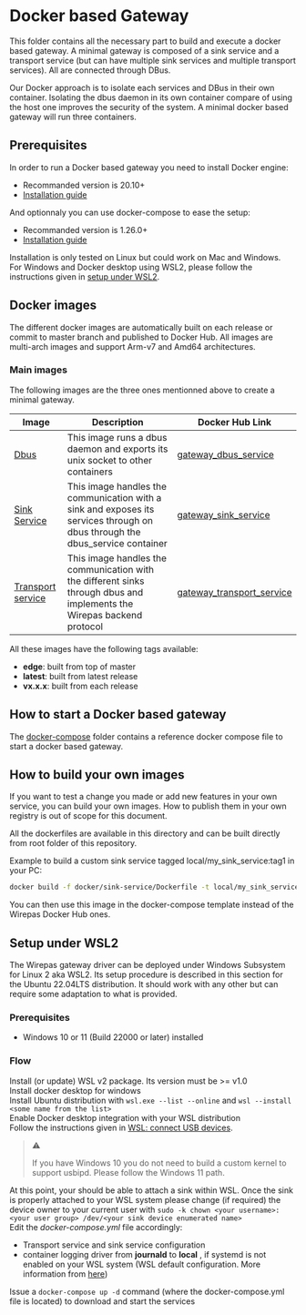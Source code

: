 # Docker based Gateway

This folder contains all the necessary part to build and execute a docker based gateway.
A minimal gateway is composed of a sink service and a transport service (but can have multiple sink services and multiple transport services).
All are connected through DBus.

Our Docker approach is to isolate each services and DBus in their own container. Isolating the dbus daemon in its own container compare of using the host one improves the security of the system.
A minimal docker based gateway will run three containers. 

## Prerequisites

 In order to run a Docker based gateway you need to install Docker engine:
 
 * Recommanded version is 20.10+
 * [Installation guide](https://docs.docker.com/engine/install/)
 
 And optionnaly you can use docker-compose to ease the setup:
 
 * Recommanded version is 1.26.0+
 * [Installation guide](https://docs.docker.com/compose/install/)
 
Installation is only tested on Linux but could work on Mac and Windows.  
For Windows and Docker desktop using WSL2, please follow the instructions given in [setup under WSL2](#setup-under-wsl2).

## Docker images

The different docker images are automatically built on each release or commit to master branch and published to Docker Hub.
All images are multi-arch images and support Arm-v7 and Amd64 architectures.

### Main images

The following images are the three ones mentionned above to create a minimal gateway.

Image | Description | Docker Hub Link
----- | ----------- | --------------- 
[Dbus](dbus_service) | This image runs a dbus daemon and exports its unix socket to other containers | [gateway_dbus_service](https://hub.docker.com/r/wirepas/gateway_dbus_service)
[Sink Service](sink_service) | This image handles the communication with a sink and exposes its services through on dbus through the dbus_service container | [gateway_sink_service](https://hub.docker.com/r/wirepas/gateway_sink_service)
[Transport service](transport_service) | This image handles the communication with the different sinks through dbus and implements the Wirepas backend protocol | [gateway_transport_service](https://hub.docker.com/r/wirepas/gateway_transport_service)

All these images have the following tags available:
* __edge__: built from top of master
* __latest__: built from latest release
* __vx.x.x__: built from each release

## How to start a Docker based gateway

The [docker-compose](docker-compose) folder contains a reference docker compose file to start a docker based gateway.

## How to build your own images

If you want to test a change you made or add new features in your own service, you can build your own images.
How to publish them in your own registry is out of scope for this document.

All the dockerfiles are available in this directory and can be built directly from root folder of this repository.

Example to build a custom sink service tagged local/my_sink_service:tag1 in your PC:
```bash
docker build -f docker/sink-service/Dockerfile -t local/my_sink_service:tag1
```
You can then use this image in the docker-compose template instead of the Wirepas Docker Hub ones.

## Setup under WSL2
The Wirepas gateway driver can be deployed under Windows Subsystem for Linux 2 aka WSL2. Its setup procedure is described in this section for the Ubuntu 22.04LTS distribution. It should work with any other but can require some adaptation to what is provided.  

### Prerequisites
* Windows 10 or 11 (Build 22000 or later) installed

### Flow
Install (or update) WSL v2 package. Its version must be \>= v1.0  
Install docker desktop for windows  
Install Ubuntu distribution with `wsl.exe --list --online` and `wsl --install <some name from the list>`  
Enable Docker desktop integration with your WSL distribution  
Follow the instructions given in [WSL: connect USB devices](https://learn.microsoft.com/en-us/windows/wsl/connect-usb).  
>
> :warning:
> 
> If you have Windows 10 you do not need to build a custom kernel to support usbipd. Please follow the Windows 11 path.
>
At this point, your should be able to attach a sink within WSL.
Once the sink is properly attached to your WSL system please change (if required) the device owner to your current user with `sudo -k chown <your username>:<your user group> /dev/<your sink device enumerated name>`  
Edit the _docker-compose.yml_ file accordingly:  
* Transport service and sink service configuration  
* container logging driver from **journald** to **local** , if systemd is not enabled on your WSL system (WSL default configuration. More information from [here](https://learn.microsoft.com/en-us/windows/wsl/systemd))  

Issue a `docker-compose up -d` command (where the docker-compose.yml file is located) to download and start the services

